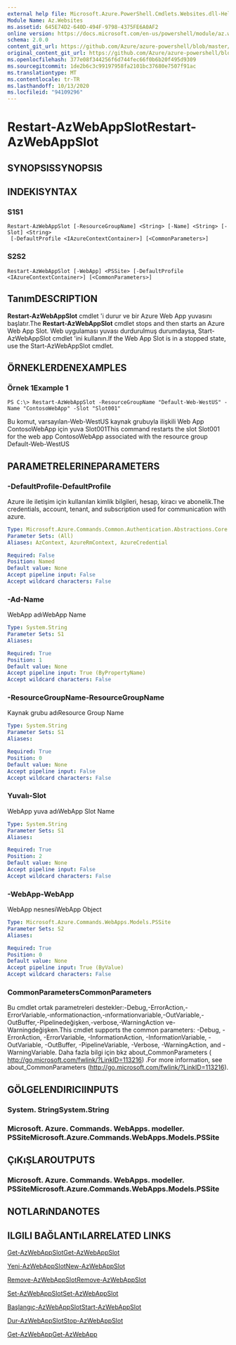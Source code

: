 ```yaml
---
external help file: Microsoft.Azure.PowerShell.Cmdlets.Websites.dll-Help.xml
Module Name: Az.Websites
ms.assetid: 645E74D2-640D-494F-9798-4375FE6A0AF2
online version: https://docs.microsoft.com/en-us/powershell/module/az.websites/restart-azwebappslot
schema: 2.0.0
content_git_url: https://github.com/Azure/azure-powershell/blob/master/src/Websites/Websites/help/Restart-AzWebAppSlot.md
original_content_git_url: https://github.com/Azure/azure-powershell/blob/master/src/Websites/Websites/help/Restart-AzWebAppSlot.md
ms.openlocfilehash: 377e08f344256f6d744fec66f0b6b20f495d9309
ms.sourcegitcommit: 1de2b6c3c99197958fa2101bc37680e7507f91ac
ms.translationtype: MT
ms.contentlocale: tr-TR
ms.lasthandoff: 10/13/2020
ms.locfileid: "94109296"
---
```

# <span data-ttu-id="2555c-101">Restart-AzWebAppSlot</span><span class="sxs-lookup"><span data-stu-id="2555c-101">Restart-AzWebAppSlot</span></span>

## <span data-ttu-id="2555c-102">SYNOPSIS</span><span class="sxs-lookup"><span data-stu-id="2555c-102">SYNOPSIS</span></span>

## <span data-ttu-id="2555c-103">INDEKI</span><span class="sxs-lookup"><span data-stu-id="2555c-103">SYNTAX</span></span>

### <span data-ttu-id="2555c-104">S1</span><span class="sxs-lookup"><span data-stu-id="2555c-104">S1</span></span>
```
Restart-AzWebAppSlot [-ResourceGroupName] <String> [-Name] <String> [-Slot] <String>
 [-DefaultProfile <IAzureContextContainer>] [<CommonParameters>]
```

### <span data-ttu-id="2555c-105">S2</span><span class="sxs-lookup"><span data-stu-id="2555c-105">S2</span></span>
```
Restart-AzWebAppSlot [-WebApp] <PSSite> [-DefaultProfile <IAzureContextContainer>] [<CommonParameters>]
```

## <span data-ttu-id="2555c-106">Tanım</span><span class="sxs-lookup"><span data-stu-id="2555c-106">DESCRIPTION</span></span>
<span data-ttu-id="2555c-107">**Restart-AzWebAppSlot** cmdlet 'i durur ve bir Azure Web App yuvasını başlatır.</span><span class="sxs-lookup"><span data-stu-id="2555c-107">The **Restart-AzWebAppSlot** cmdlet stops and then starts an Azure Web App Slot.</span></span>
<span data-ttu-id="2555c-108">Web uygulaması yuvası durdurulmuş durumdaysa, Start-AzWebAppSlot cmdlet 'ini kullanın.</span><span class="sxs-lookup"><span data-stu-id="2555c-108">If the Web App Slot is in a stopped state, use the Start-AzWebAppSlot cmdlet.</span></span>

## <span data-ttu-id="2555c-109">ÖRNEKLERDEN</span><span class="sxs-lookup"><span data-stu-id="2555c-109">EXAMPLES</span></span>

### <span data-ttu-id="2555c-110">Örnek 1</span><span class="sxs-lookup"><span data-stu-id="2555c-110">Example 1</span></span>
```
PS C:\> Restart-AzWebAppSlot -ResourceGroupName "Default-Web-WestUS" -Name "ContosoWebApp" -Slot "Slot001"
```

<span data-ttu-id="2555c-111">Bu komut, varsayılan-Web-WestUS kaynak grubuyla ilişkili Web App ContosoWebApp için yuva Slot001</span><span class="sxs-lookup"><span data-stu-id="2555c-111">This command restarts the slot Slot001 for the web app ContosoWebApp associated with the resource group Default-Web-WestUS</span></span>

## <span data-ttu-id="2555c-112">PARAMETRELERINE</span><span class="sxs-lookup"><span data-stu-id="2555c-112">PARAMETERS</span></span>

### <span data-ttu-id="2555c-113">-DefaultProfile</span><span class="sxs-lookup"><span data-stu-id="2555c-113">-DefaultProfile</span></span>
<span data-ttu-id="2555c-114">Azure ile iletişim için kullanılan kimlik bilgileri, hesap, kiracı ve abonelik.</span><span class="sxs-lookup"><span data-stu-id="2555c-114">The credentials, account, tenant, and subscription used for communication with azure.</span></span>

```yaml
Type: Microsoft.Azure.Commands.Common.Authentication.Abstractions.Core.IAzureContextContainer
Parameter Sets: (All)
Aliases: AzContext, AzureRmContext, AzureCredential

Required: False
Position: Named
Default value: None
Accept pipeline input: False
Accept wildcard characters: False
```

### <span data-ttu-id="2555c-115">-Ad</span><span class="sxs-lookup"><span data-stu-id="2555c-115">-Name</span></span>
<span data-ttu-id="2555c-116">WebApp adı</span><span class="sxs-lookup"><span data-stu-id="2555c-116">WebApp Name</span></span>

```yaml
Type: System.String
Parameter Sets: S1
Aliases:

Required: True
Position: 1
Default value: None
Accept pipeline input: True (ByPropertyName)
Accept wildcard characters: False
```

### <span data-ttu-id="2555c-117">-ResourceGroupName</span><span class="sxs-lookup"><span data-stu-id="2555c-117">-ResourceGroupName</span></span>
<span data-ttu-id="2555c-118">Kaynak grubu adı</span><span class="sxs-lookup"><span data-stu-id="2555c-118">Resource Group Name</span></span>

```yaml
Type: System.String
Parameter Sets: S1
Aliases:

Required: True
Position: 0
Default value: None
Accept pipeline input: False
Accept wildcard characters: False
```

### <span data-ttu-id="2555c-119">Yuvalı</span><span class="sxs-lookup"><span data-stu-id="2555c-119">-Slot</span></span>
<span data-ttu-id="2555c-120">WebApp yuva adı</span><span class="sxs-lookup"><span data-stu-id="2555c-120">WebApp Slot Name</span></span>

```yaml
Type: System.String
Parameter Sets: S1
Aliases:

Required: True
Position: 2
Default value: None
Accept pipeline input: False
Accept wildcard characters: False
```

### <span data-ttu-id="2555c-121">-WebApp</span><span class="sxs-lookup"><span data-stu-id="2555c-121">-WebApp</span></span>
<span data-ttu-id="2555c-122">WebApp nesnesi</span><span class="sxs-lookup"><span data-stu-id="2555c-122">WebApp Object</span></span>

```yaml
Type: Microsoft.Azure.Commands.WebApps.Models.PSSite
Parameter Sets: S2
Aliases:

Required: True
Position: 0
Default value: None
Accept pipeline input: True (ByValue)
Accept wildcard characters: False
```

### <span data-ttu-id="2555c-123">CommonParameters</span><span class="sxs-lookup"><span data-stu-id="2555c-123">CommonParameters</span></span>
<span data-ttu-id="2555c-124">Bu cmdlet ortak parametreleri destekler:-Debug,-ErrorAction,-ErrorVariable,-ınformationaction,-ınformationvariable,-OutVariable,-OutBuffer,-Pipelinedeğişken,-verbose,-WarningAction ve-Warningdeğişken.</span><span class="sxs-lookup"><span data-stu-id="2555c-124">This cmdlet supports the common parameters: -Debug, -ErrorAction, -ErrorVariable, -InformationAction, -InformationVariable, -OutVariable, -OutBuffer, -PipelineVariable, -Verbose, -WarningAction, and -WarningVariable.</span></span> <span data-ttu-id="2555c-125">Daha fazla bilgi için bkz about_CommonParameters ( http://go.microsoft.com/fwlink/?LinkID=113216) .</span><span class="sxs-lookup"><span data-stu-id="2555c-125">For more information, see about_CommonParameters (http://go.microsoft.com/fwlink/?LinkID=113216).</span></span>

## <span data-ttu-id="2555c-126">GÖLGELENDIRICI</span><span class="sxs-lookup"><span data-stu-id="2555c-126">INPUTS</span></span>

### <span data-ttu-id="2555c-127">System. String</span><span class="sxs-lookup"><span data-stu-id="2555c-127">System.String</span></span>

### <span data-ttu-id="2555c-128">Microsoft. Azure. Commands. WebApps. modeller. PSSite</span><span class="sxs-lookup"><span data-stu-id="2555c-128">Microsoft.Azure.Commands.WebApps.Models.PSSite</span></span>

## <span data-ttu-id="2555c-129">ÇıKıŞLAR</span><span class="sxs-lookup"><span data-stu-id="2555c-129">OUTPUTS</span></span>

### <span data-ttu-id="2555c-130">Microsoft. Azure. Commands. WebApps. modeller. PSSite</span><span class="sxs-lookup"><span data-stu-id="2555c-130">Microsoft.Azure.Commands.WebApps.Models.PSSite</span></span>

## <span data-ttu-id="2555c-131">NOTLARıNDA</span><span class="sxs-lookup"><span data-stu-id="2555c-131">NOTES</span></span>

## <span data-ttu-id="2555c-132">ILGILI BAĞLANTıLAR</span><span class="sxs-lookup"><span data-stu-id="2555c-132">RELATED LINKS</span></span>

[<span data-ttu-id="2555c-133">Get-AzWebAppSlot</span><span class="sxs-lookup"><span data-stu-id="2555c-133">Get-AzWebAppSlot</span></span>](./Get-AzWebAppSlot.md)

[<span data-ttu-id="2555c-134">Yeni-AzWebAppSlot</span><span class="sxs-lookup"><span data-stu-id="2555c-134">New-AzWebAppSlot</span></span>](./New-AzWebAppSlot.md)

[<span data-ttu-id="2555c-135">Remove-AzWebAppSlot</span><span class="sxs-lookup"><span data-stu-id="2555c-135">Remove-AzWebAppSlot</span></span>](./Remove-AzWebAppSlot.md)

[<span data-ttu-id="2555c-136">Set-AzWebAppSlot</span><span class="sxs-lookup"><span data-stu-id="2555c-136">Set-AzWebAppSlot</span></span>](./Set-AzWebAppSlot.md)

[<span data-ttu-id="2555c-137">Başlangıç-AzWebAppSlot</span><span class="sxs-lookup"><span data-stu-id="2555c-137">Start-AzWebAppSlot</span></span>](./Start-AzWebAppSlot.md)

[<span data-ttu-id="2555c-138">Dur-AzWebAppSlot</span><span class="sxs-lookup"><span data-stu-id="2555c-138">Stop-AzWebAppSlot</span></span>](./Stop-AzWebAppSlot.md)

[<span data-ttu-id="2555c-139">Get-AzWebApp</span><span class="sxs-lookup"><span data-stu-id="2555c-139">Get-AzWebApp</span></span>](./Get-AzWebApp.md)
